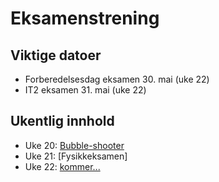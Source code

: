 # Eksamenstrening

## Viktige datoer

- Forberedelsesdag eksamen 30. mai (uke 22)
- IT2 eksamen 31. mai (uke 22)


## Ukentlig innhold

- Uke 20: [Bubble-shooter](./bubble-shooter/)
- Uke 21: [Fysikkeksamen]
- Uke 22: [kommer...]()
